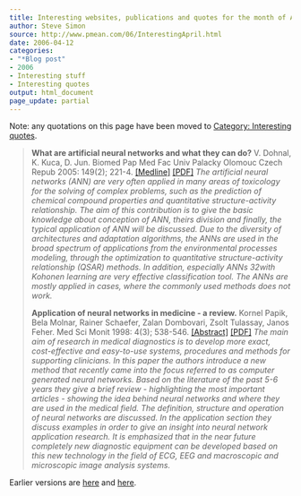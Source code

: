 ```yaml
---
title: Interesting websites, publications and quotes for the month of April
author: Steve Simon
source: http://www.pmean.com/06/InterestingApril.html
date: 2006-04-12
categories:
- "*Blog post"
- 2006
- Interesting stuff
- Interesting quotes
output: html_document
page_update: partial
---
```

Note: any quotations on this page have been moved to [Category:
Interesting quotes](../quote/InterestingQuotes.asp).

> **What are artificial neural networks and what they can do?** V.
> Dohnal, K. Kuca, D. Jun. Biomed Pap Med Fac Univ Palacky Olomouc Czech
> Repub 2005: 149(2); 221-4.
> [\[Medline\]](http://www.ncbi.nlm.nih.gov/entrez/query.fcgi?cmd=Retrieve&db=PubMed&list_uids=16601760&dopt=Abstract)
> [\[PDF\]](http://publib.upol.cz/~obd/fulltext/Biomed/2005/2/221.pdf)
> *The artificial neural networks (ANN) are very often applied in many
> areas of toxicology for the solving of complex problems, such as the
> prediction of chemical compound properties and quantitative
> structure-activity relationship. The aim of this contribution is to
> give the basic knowledge about conception of ANN, theirs division and
> finally, the typical application of ANN will be discussed. Due to the
> diversity of architectures and adaptation algorithms, the ANNs are
> used in the broad spectrum of applications from the environmental
> processes modeling, through the optimization to quantitative
> structure-activity relationship (QSAR) methods. In addition,
> especially ANNs 32with Kohonen learning are very effective
> classification tool. The ANNs are mostly applied in cases, where the
> commonly used methods does not work.*
>
> **Application of neural networks in medicine - a review.** Kornel
> Papik, Bela Molnar, Rainer Schaefer, Zalan Dombovari, Zsolt Tulassay,
> Janos Feher. Med Sci Monit 1998: 4(3); 538-546.
> [\[Abstract\]](http://www.medscimonit.com/medscimonit/modules.php?name=Current_Issue&d_op=summary&id=694)
> [\[PDF\]](http://www.medscimonit.com/pub/vol_4/no_3/694.pdf) *The main
> aim of research in medical diagnostics is to develop more exact,
> cost-effective and easy-to-use systems, procedures and methods for
> supporting clinicians. In this paper the authors introduce a new
> method that recently came into the focus referred to as computer
> generated neural networks. Based on the literature of the past 5-6
> years they give a brief review - highlighting the most important
> articles - showing the idea behind neural networks and where they are
> used in the medical field. The definition, structure and operation of
> neural networks are discussed. In the application section they discuss
> examples in order to give an insight into neural network application
> research. It is emphasized that in the near future completely new
> diagnostic equipment can be developed based on this new technology in
> the field of ECG, EEG and macroscopic and microscopic image analysis
> systems.*

Earlier versions are [here][sim1] and [here][sim2].

[sim1]: http://www.pmean.com/06/InterestingApril.html
[sim2]: http://new.pmean.com/InterestingApril/

